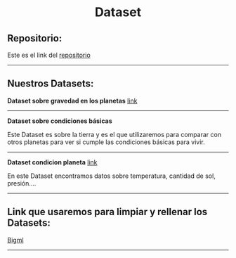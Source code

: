 
<h1 align="center">	Dataset</h1>

<h2>Repositorio:</h2>

Este es el link del [repositorio](https://github.com/albabernal03/Dataset)

***
<h2>Nuestros Datasets:</h2>


**Dataset sobre gravedad en los planetas**
[link](https://www.kaggle.com/datasets/jaredsavage/solar-system-major-bodies-data)
***
**Dataset sobre condiciones básicas**

Este Dataset es sobre la tierra y es el que utilizaremos para comparar con otros planetas para ver si cumple las condiciones básicas para vivir.
***
**Dataset condicion planeta**
[link](https://www.kaggle.com/datasets/deepcontractor/mars-rover-environmental-monitoring-station)

En este Dataset encontramos datos sobre temperatura, cantidad de sol, presión....
***

<h2>Link que usaremos para limpiar y rellenar los Datasets:</h2>

[Bigml](https://bigml.com/)
***
